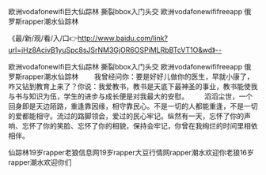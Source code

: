 欧洲vodafonewifi巨大仙踪林
撕裂bbox入门头交
欧洲vodafonewififreeapp
俄罗斯rapper潮水仙踪林


《最/新/观/看/入/口👉http://www.baidu.com/link?url=jHz8AcivB1yuSpc8sJSrNM3GjOR6OSPiMLRbBTcVT1O&wd》--

欧洲vodafonewifi巨大仙踪林
撕裂bbox入门头交
欧洲vodafonewififreeapp
俄罗斯rapper潮水仙踪林
　　我曾经问你：要是好好儿做你的医生，早就小康了，咋又钻到教育上来了？你说：我爱教书，教书是天底下最神圣的事业，教书能使我与书与知识为伍，学生的进步与成长便是对我最大的安慰。
　　滔滔尘世，一个回身即是天边陌路，重逢靠因缘，相守靠民心。不是一切的人都能重逢，不是一切的爱都能相守。流过的路脚领会，爱过的民心牢记。纵然有一天，忘怀了你的声响、忘怀了你的笑脸、忘怀了你的相貌，保持会牢记，你曾在我绚烂的时间里相依相伴。





仙踪林19岁rapper老狼信息网19岁rapper大豆行情网rapper潮水欢迎你老狼16岁rapper潮水欢迎你们
